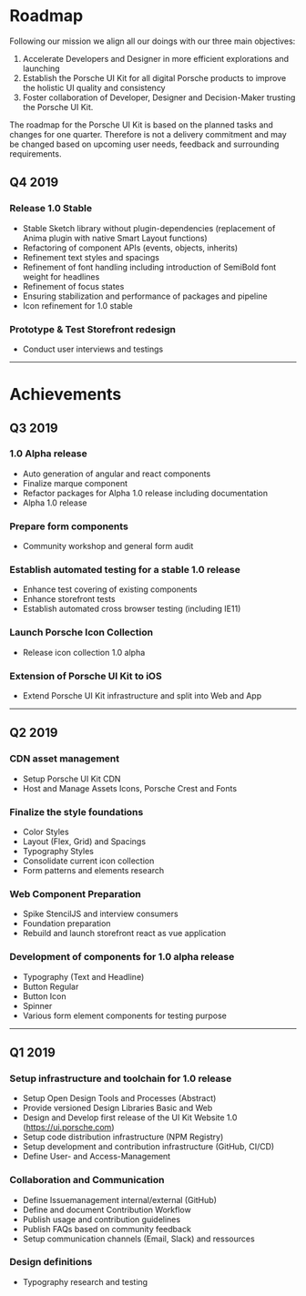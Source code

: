 # Roadmap 

Following our mission we align all our doings with our three main objectives:  
1. Accelerate Developers and Designer in more efficient explorations and launching
2. Establish the Porsche UI Kit for all digital Porsche products to improve the holistic UI quality and consistency  
3. Foster collaboration of Developer, Designer and Decision-Maker trusting the Porsche UI Kit.

The roadmap for the Porsche UI Kit is based on the planned tasks and changes for one quarter. Therefore is not a delivery commitment and may be changed based on upcoming user needs, feedback and surrounding requirements.

## Q4 2019
### Release 1.0 Stable
* Stable Sketch library without plugin-dependencies (replacement of Anima plugin with native Smart Layout functions)
* Refactoring of component APIs (events, objects, inherits)
* Refinement text styles and spacings
* Refinement of font handling including introduction of SemiBold font weight for headlines
* Refinement of focus states
* Ensuring stabilization and performance of packages and pipeline
* Icon refinement for 1.0 stable
### Prototype & Test Storefront redesign
* Conduct user interviews and testings
  
---

# Achievements

## Q3 2019
### 1.0 Alpha release
* Auto generation of angular and react components
* Finalize marque component
* Refactor packages for Alpha 1.0 release including documentation
* Alpha 1.0 release
### Prepare form components
* Community workshop and general form audit
### Establish automated testing for a stable 1.0 release
* Enhance test covering of existing components
* Enhance storefront tests
* Establish automated cross browser testing (including IE11)
### Launch Porsche Icon Collection
* Release icon collection 1.0 alpha
### Extension of Porsche UI Kit to iOS 
* Extend Porsche UI Kit infrastructure and split into Web and App

---

## Q2 2019
### CDN asset management
- Setup Porsche UI Kit CDN
- Host and Manage Assets Icons, Porsche Crest and Fonts

### Finalize the style foundations
- Color Styles
- Layout (Flex, Grid) and Spacings
- Typography Styles
- Consolidate current icon collection
- Form patterns and elements research

### Web Component Preparation
- Spike StencilJS and interview consumers
- Foundation preparation
- Rebuild and launch storefront react as vue application

### Development of components for 1.0 alpha release
- Typography (Text and Headline)
- Button Regular
- Button Icon
- Spinner
- Various form element components for testing purpose

---

## Q1 2019
### Setup infrastructure and toolchain for 1.0 release
- Setup Open Design Tools and Processes (Abstract)
- Provide versioned Design Libraries Basic and Web
- Design and Develop first release of the UI Kit Website 1.0 (https://ui.porsche.com)
- Setup code distribution infrastructure (NPM Registry)
- Setup development and contribution infrastructure (GitHub, CI/CD)
- Define User- and Access-Management
### Collaboration and Communication 
- Define Issuemanagement internal/external (GitHub)
- Define and document Contribution Workflow
- Publish usage and contribution guidelines
- Publish FAQs based on community feedback
- Setup communication channels (Email, Slack) and ressources
### Design definitions
- Typography research and testing
